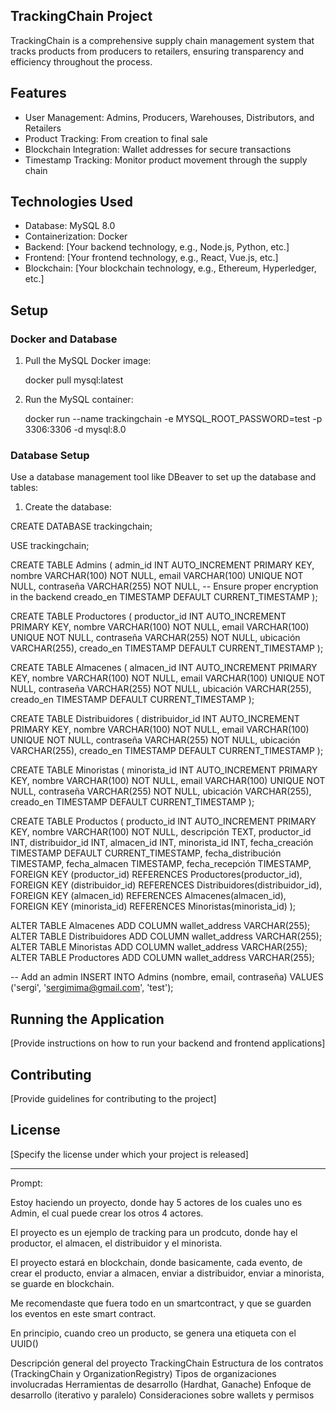 ## TrackingChain Project

TrackingChain is a comprehensive supply chain management system that tracks products from producers to retailers, ensuring transparency and efficiency throughout the process.

## Features

- User Management: Admins, Producers, Warehouses, Distributors, and Retailers
- Product Tracking: From creation to final sale
- Blockchain Integration: Wallet addresses for secure transactions
- Timestamp Tracking: Monitor product movement through the supply chain

## Technologies Used

- Database: MySQL 8.0
- Containerization: Docker
- Backend: [Your backend technology, e.g., Node.js, Python, etc.]
- Frontend: [Your frontend technology, e.g., React, Vue.js, etc.]
- Blockchain: [Your blockchain technology, e.g., Ethereum, Hyperledger, etc.]

## Setup

### Docker and Database

1. Pull the MySQL Docker image:
   
   
   docker pull mysql:latest
   

2. Run the MySQL container:
   
   
   docker run --name trackingchain -e MYSQL_ROOT_PASSWORD=test -p 3306:3306 -d mysql:8.0
   

### Database Setup

Use a database management tool like DBeaver to set up the database and tables:

1. Create the database:


CREATE DATABASE trackingchain;

USE trackingchain;

CREATE TABLE Admins (
    admin_id INT AUTO_INCREMENT PRIMARY KEY,
    nombre VARCHAR(100) NOT NULL,
    email VARCHAR(100) UNIQUE NOT NULL,
    contraseña VARCHAR(255) NOT NULL,  -- Ensure proper encryption in the backend
    creado_en TIMESTAMP DEFAULT CURRENT_TIMESTAMP
);

CREATE TABLE Productores (
    productor_id INT AUTO_INCREMENT PRIMARY KEY,
    nombre VARCHAR(100) NOT NULL,
    email VARCHAR(100) UNIQUE NOT NULL,
    contraseña VARCHAR(255) NOT NULL,
    ubicación VARCHAR(255),
    creado_en TIMESTAMP DEFAULT CURRENT_TIMESTAMP
);

CREATE TABLE Almacenes (
    almacen_id INT AUTO_INCREMENT PRIMARY KEY,
    nombre VARCHAR(100) NOT NULL,
    email VARCHAR(100) UNIQUE NOT NULL,
    contraseña VARCHAR(255) NOT NULL,
    ubicación VARCHAR(255),
    creado_en TIMESTAMP DEFAULT CURRENT_TIMESTAMP
);

CREATE TABLE Distribuidores (
    distribuidor_id INT AUTO_INCREMENT PRIMARY KEY,
    nombre VARCHAR(100) NOT NULL,
    email VARCHAR(100) UNIQUE NOT NULL,
    contraseña VARCHAR(255) NOT NULL,
    ubicación VARCHAR(255),
    creado_en TIMESTAMP DEFAULT CURRENT_TIMESTAMP
);

CREATE TABLE Minoristas (
    minorista_id INT AUTO_INCREMENT PRIMARY KEY,
    nombre VARCHAR(100) NOT NULL,
    email VARCHAR(100) UNIQUE NOT NULL,
    contraseña VARCHAR(255) NOT NULL,
    ubicación VARCHAR(255),
    creado_en TIMESTAMP DEFAULT CURRENT_TIMESTAMP
);

CREATE TABLE Productos (
    producto_id INT AUTO_INCREMENT PRIMARY KEY,
    nombre VARCHAR(100) NOT NULL,
    descripción TEXT,
    productor_id INT,
    distribuidor_id INT,
    almacen_id INT,
    minorista_id INT,
    fecha_creación TIMESTAMP DEFAULT CURRENT_TIMESTAMP,
    fecha_distribución TIMESTAMP,
    fecha_almacen TIMESTAMP,
    fecha_recepción TIMESTAMP,
    FOREIGN KEY (productor_id) REFERENCES Productores(productor_id),
    FOREIGN KEY (distribuidor_id) REFERENCES Distribuidores(distribuidor_id),
    FOREIGN KEY (almacen_id) REFERENCES Almacenes(almacen_id),
    FOREIGN KEY (minorista_id) REFERENCES Minoristas(minorista_id)
);

ALTER TABLE Almacenes ADD COLUMN wallet_address VARCHAR(255);
ALTER TABLE Distribuidores ADD COLUMN wallet_address VARCHAR(255);
ALTER TABLE Minoristas ADD COLUMN wallet_address VARCHAR(255);
ALTER TABLE Productores ADD COLUMN wallet_address VARCHAR(255);

-- Add an admin
INSERT INTO Admins (nombre, email, contraseña) VALUES ('sergi', 'sergimima@gmail.com', 'test');


## Running the Application

[Provide instructions on how to run your backend and frontend applications]

## Contributing

[Provide guidelines for contributing to the project]

## License

[Specify the license under which your project is released]




***
Prompt:

Estoy haciendo un proyecto, donde hay 5 actores de los cuales uno es Admin, el cual puede crear los otros 4 actores.

El proyecto es un ejemplo de tracking para un prodcuto, donde hay el productor, el almacen, el distribuidor y el minorista.

El proyecto estará en blockchain, donde basicamente, cada evento, de crear el producto, enviar a almacen, enviar a distribuidor, enviar a minorista, se guarde en blockchain.

Me recomendaste que fuera todo en un smartcontract, y que se guarden los eventos en este smart contract.

En principio, cuando creo un producto, se genera una etiqueta con el UUID()


Descripción general del proyecto TrackingChain
Estructura de los contratos (TrackingChain y OrganizationRegistry)
Tipos de organizaciones involucradas
Herramientas de desarrollo (Hardhat, Ganache)
Enfoque de desarrollo (iterativo y paralelo)
Consideraciones sobre wallets y permisos